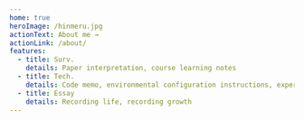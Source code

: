 ```yaml
---
home: true
heroImage: /hinmeru.jpg
actionText: About me →
actionLink: /about/
features:
  - title: Surv.
    details: Paper interpretation, course learning notes
  - title: Tech.
    details: Code memo, environmental configuration instructions, experimental records, and trap records
  - title: Essay
    details: Recording life, recording growth
---
```


<map />

<!-- root@VM-24-12-ubuntu:/myBlog/vuepress-blog-master# npm list
vuepress-demo@1.0.0 /myBlog/vuepress-blog-master
├── @form-create/element-ui@1.0.19
├── @mdit/plugin-katex@0.4.8
├── @vuepress/plugin-back-to-top@1.9.10
├── axios@0.20.0
├── bindings@1.5.0 extraneous
├── element-ui@2.13.2
├── file-uri-to-path@1.0.0 extraneous
├── form-create@1.6.6
├── katex@0.16.8
├── markdown-it-katex@2.0.3
├── markdown-it-texmath@1.0.0
├── mathjax@3.2.2
├── nan@2.14.2 extraneous
├── sass-loader@10.0.1
├── sass@1.26.10
├── vue-server-renderer@2.7.14
├── vue@2.7.14
├── vuepress-plugin-anchor-right@0.0.1-beta.18
├── vuepress-plugin-anchor-toc@0.0.3
├── vuepress-plugin-code-copy@1.0.6
├── vuepress-plugin-flexsearch@0.3.0
├── vuepress-plugin-mathjax@1.2.8
├── vuepress-plugin-nuggets-style-copy@1.0.3
├── vuepress-plugin-right-anchor@2.1.0-rc.2
├── vuepress-sidebar-atuo@1.0.0
└── vuepress@1.9.10 -->
